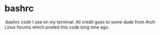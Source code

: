 bashrc
======

.bashrc code I use on my terminal. All credit goes to some dude from Arch Linux forums which posted this code long time ago.

